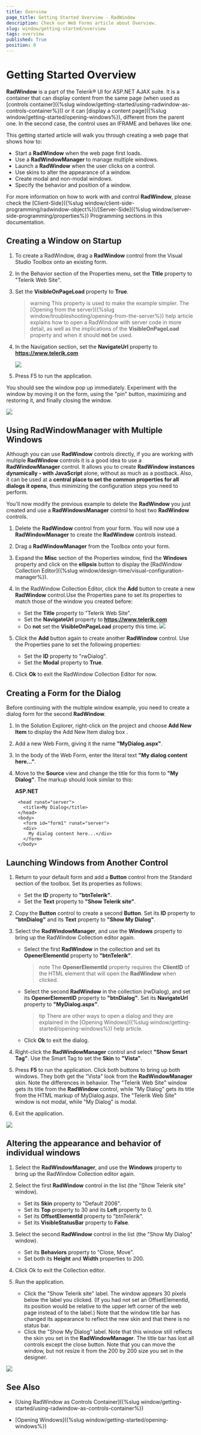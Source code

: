 ```yaml
---
title: Overview
page_title: Getting Started Overview - RadWindow
description: Check our Web Forms article about Overview.
slug: window/getting-started/overview
tags: overview
published: True
position: 0
---
```


# Getting Started Overview

**RadWindow** is a part of the Telerik® UI for ASP.NET AJAX suite. It is a container that can display content from the same page	(when used as [controls container]({%slug window/getting-started/using-radwindow-as-controls-container%})) or it can	[display a content page]({%slug window/getting-started/opening-windows%}), different from the parent one.	In the second case, the control uses an IFRAME and behaves like one.

This getting started article will walk you through creating a web page that shows how to:

* Start a **RadWindow** when the web page first loads.
* Use a **RadWindowManager** to manage multiple windows.
* Launch a **RadWindow** when the user clicks on a control.
* Use skins to alter the appearance of a window.
* Create modal and non-modal windows.
* Specify the behavior and position of a window.

For more information on how to work with and control **RadWindow**, please check the [Client-Side]({%slug window/client-side-programming/radwindow-object%})/[Server-Side]({%slug window/server-side-programming/properties%}) Programming sections in this documentation.

## Creating a Window on Startup

1. To create a RadWindow, drag a **RadWindow** control from the Visual Studio Toolbox onto an existing form.

1. In the Behavior section of the Properties menu, set the **Title** property to "Telerik Web Site".

1. Set the **VisibleOnPageLoad** property to **True**.

	>warning This property is used to make the example simpler. The [Opening from the server]({%slug window/troubleshooting/opening-from-the-server%}) help article explains how to open a RadWindow with server code in more detail, as well as the implications of the **VisibleOnPageLoad** property and when it should **not** be used.

1. In the Navigation section, set the **NavigateUrl** property to **https://www.telerik.com**

	![](images/radwindowproperties.png)

1. Press F5 to run the application.

You should see the window pop up immediately. Experiment with the window by moving it on the form, using the "pin" button, maximizing and restoring it, and finally closing the window.

![](images/radwindow1.png)

## Using RadWindowManager with Multiple Windows

Although you can use **RadWindow** controls directly, if you are working with multiple **RadWindow** controls it is a good idea to use a **RadWindowManager** control. It allows you to create **RadWindow instances dynamically - with JavaScript** alone, without as much as a postback. Also, it can be used at a **central place to set the common properties for all dialogs it opens**, thus minimizing the configuration steps you need to perform.

You'll now modify the previous example to delete the **RadWindow** you just created and use a	**RadWindowsManager** control to host two **RadWindow** controls.

1. Delete the **RadWindow** control from your form. You will now use a **RadWindowManager** to create the **RadWindow** controls instead.

1. Drag a **RadWindowManager** from the Toolbox onto your form.

1. Expand the **Misc** section of the Properties window, find the **Windows** property and click on the	**ellipsis** button to display the [RadWindow Collection Editor]({%slug window/design-time/visual-configuration-manager%}).

1. In the RadWindow Collection Editor, click the **Add** button to create a new **RadWindow** control.Use the Properties pane to set its properties to match those of the window you created before:
	* Set the **Title** property to "Telerik Web Site".
	* Set the **NavigateUrl** property to **https://www.telerik.com**
	* Do **not** set the **VisibleOnPageLoad** property this time.
		![](images/window-collectioneditor.png)

1. Click the **Add** button again to create another **RadWindow** control. Use the Properties pane to set the following properties:
	* Set the **ID** property to "rwDialog".
	* Set the **Modal** property to **True**.

1. Click **Ok** to exit the RadWindow Collection Editor for now.

## Creating a Form for the Dialog

Before continuing with the multiple window example, you need to create a dialog form for the second **RadWindow**.

1. In the Solution Explorer, right-click on the project and choose **Add New Item** to display the Add New Item dialog box	.

1. Add a new Web Form, giving it the name **"MyDialog.aspx"**.

1. In the body of the Web Form, enter the literal text **"My dialog content here..."**.

1. Move to the **Source** view and change the title for this form to **"My Dialog"**. The markup should look similar to this:

	**ASP.NET**	     
	
		<head runat="server">
		  <title>My Dialog</title>
		</head>
		<body>
		  <form id="form1" runat="server">
		  <div>
			My dialog content here...</div>
		  </form>
		</body>


## Launching Windows from Another Control

1. Return to your default form and add a **Button** control from the Standard section of the toolbox. Set its properties as follows:
	* Set the **ID** property to **"btnTelerik"**.
	* Set the **Text** property to **"Show Telerik site"**.

1. Copy the **Button** control to create a second **Button**. Set its **ID** property to **"btnDialog"** and its **Text** property to **"Show My Dialog"**.

1. Select the **RadWindowManager**, and use the **Windows** property to bring up the RadWindow Collection editor again.
	* Select the first **RadWindow** in the collection and set its **OpenerElementId** property to **"btnTelerik"**.
		>note The **OpenerElementId** property requires the **ClientID** of the HTML element	that will open the **RadWindow** when clicked.
	* Select the second **RadWindow** in the collection (rwDialog), and set its **OpenerElementID** property to **"btnDialog"**. Set its **NavigateUrl** property to **"MyDialog.aspx"**.
		>tip There are other ways to open a dialog and they are explained in the [Opening Windows]({%slug window/getting-started/opening-windows%}) help article.
	* Click **Ok** to exit the dialog.

1. Right-click the **RadWindowManager** control and select **"Show Smart Tag"**. Use the Smart Tag to set the **Skin** to **"Vista"**.

1. Press **F5** to run the application. Click both buttons to bring up both windows. They both get the "Vista" look from the **RadWindowManager** skin. Note the differences in behavior. The "Telerik Web Site" window gets its title from the **RadWindow** control, while "My Dialog" gets its title from the HTML markup of MyDialog.aspx. The "Telerik Web Site" window is not modal, while "My Dialog" is modal.

1. Exit the application.

![](images/window-twowindows.png)

## Altering the appearance and behavior of individual windows

1. Select the **RadWindowManager**, and use the **Windows** property to bring up the RadWindow Collection editor again.

1. Select the first **RadWindow** control in the list (the "Show Telerik site" window).
	* Set its **Skin** property to "Default 2006".
	* Set its **Top** property to 30 and its **Left** property to 0.
	* Set its **OffsetElementId** property to "btnTelerik".
	* Set its **VisibleStatusBar** property to **False**.

1. Select the second **RadWindow** control in the list (the "Show My Dialog" window).
	* Set its **Behaviors** property to "Close, Move".
	* Set both its **Height** and **Width** properties to 200.

1. Click Ok to exit the Collection editor.

1. Run the application.
	* Click the "Show Telerik site" label. The window appears 30 pixels below the label you clicked. (If you had not set an OffsetElementId, its position would be relative to the upper left corner of the web page instead of to the label.) Note that the window title bar has changed its appearance to reflect the new skin and that there is no status bar.
	* Click the "Show My Dialog" label. Note that this window still reflects the skin you set in the **RadWindowManager**. The title bar has lost all controls except the close button. Note that you can move the window, but not resize it from the 200 by 200 size you set in the designer.

![](images/window-positionetc.png)

## See Also

 * [Using RadWindow as Controls Container]({%slug window/getting-started/using-radwindow-as-controls-container%})

 * [Opening Windows]({%slug window/getting-started/opening-windows%})
